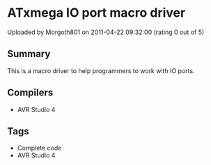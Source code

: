 # ATxmega IO port macro driver

Uploaded by Morgoth801 on 2011-04-22 09:32:00 (rating 0 out of 5)

## Summary

This is a macro driver to help programmers to work with IO ports.

## Compilers

- AVR Studio 4

## Tags

- Complete code
- AVR Studio 4
